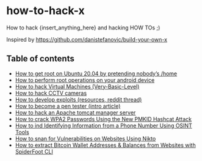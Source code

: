 # how-to-hack-x
How to hack {insert_anything_here} and hacking HOW TOs ;)

Inspired by https://github.com/danistefanovic/build-your-own-x

## Table of contents

* [How to get root on Ubuntu 20.04 by pretending nobody’s /home](https://securitylab.github.com/research/Ubuntu-gdm3-accountsservice-LPE)
* [How to perform root operations on your android device](https://mutsinzi.com/installing-sudo-on-android/)
* [How to hack Virtual Machines (Very-Basic-Level)](http://www.hacker.org/hvm/)
* [How to hack CCTV cameras](https://learncctv.com/how-to-hack-cctv-camera/)
* [How to develop exploits (resources, reddit thread)](https://www.reddit.com/r/ExploitDev/comments/fk7kpw/learn_exploit_dev_while_selfisolating/)
* [How to become a pen tester (intro article) ](https://www.corelan.be/index.php/2015/10/13/how-to-become-a-pentester/)
* [How to hack an Apache tomcat manager server](https://www.hackingarticles.in/multiple-ways-to-exploit-tomcat-manager/)
* [How to crack WPA2 Passwords Using the New PMKID Hashcat Attack](https://null-byte.wonderhowto.com/how-to/hack-wi-fi-cracking-wpa2-passwords-using-new-pmkid-hashcat-attack-0189379/)
* [How to ind Identifying Information from a Phone Number Using OSINT Tools](https://null-byte.wonderhowto.com/how-to/find-identifying-information-from-phone-number-using-osint-tools-0195472/)
* [How to snan for Vulnerabilities on Websites Using Nikto](https://null-byte.wonderhowto.com/how-to/scan-for-vulnerabilities-any-website-using-nikto-0151729/)
* [How to extract Bitcoin Wallet Addresses & Balances from Websites with SpiderFoot CLI](https://null-byte.wonderhowto.com/how-to/extract-bitcoin-wallet-addresses-balances-from-websites-with-spiderfoot-cli-0238107/)
